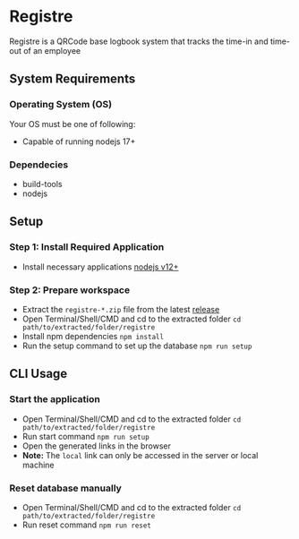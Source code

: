 # Registre
Registre is a QRCode base logbook system that tracks the time-in and time-out of an employee

## System Requirements
### Operating System (OS)


Your OS must be one of following:
 - Capable of running nodejs 17+
 
### Dependecies 
 - build-tools
 - nodejs

## Setup
### Step 1: Install Required Application

 - Install necessary applications [nodejs v12+](https://nodejs.org/en/download/)

### Step 2: Prepare workspace

 - Extract the `registre-*.zip` file from the latest [release](https://github.com/skiddph/registre/releases)
 - Open Terminal/Shell/CMD and cd to the extracted folder
 ```cd path/to/extracted/folder/registre```
 - Install npm dependencies
 ```npm install```
 - Run the setup command to set up the database
 ```npm run setup```

## CLI Usage

### Start the application

 - Open Terminal/Shell/CMD and cd to the extracted folder
 ```cd path/to/extracted/folder/registre```
 - Run start command
 ```npm run setup```
 - Open the generated links in the browser
 - **Note:** The `local` link can only be accessed in the server or local machine

### Reset database manually

 - Open Terminal/Shell/CMD and cd to the extracted folder
 ```cd path/to/extracted/folder/registre```
 - Run reset command
 ```npm run reset```
